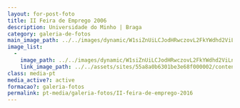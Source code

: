 ```yaml
---
layout: for-post-foto
title: II Feira de Emprego 2006
description: Universidade do Minho | Braga
category: galeria-de-fotos
main_image_path: ../../images/dynamic/W1siZnUiLCJodHRwczovL2FkYWdhd2ViLnMzLmFtYXpvbmF/imagem12089.jpg?sha=46a229ac3ccb110f
image_list: 
  - 
    image_path: ../../images/dynamic/W1siZnUiLCJodHRwczovL2FkYWdhd2ViLnMzLmFtYXpvbmF/imagem12089.jpg?sha=46a229ac3ccb110f
    link_image_path: ../../assets/sites/55a8a0b6301be3e68f000002/content_entry55a8a2cd301be39651000019/55a8a533301be305eb00011b/files/imagem16bdf.jpg?1437122459
class: media-pt
media_active?: active
formacao?: galeria-fotos
permalink: pt-media/galeria-fotos/II-feira-de-emprego-2016
--- 
```


